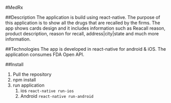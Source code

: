 #MedRx

##Description
The application is build using react-native. The purpose of this application is to show all the drugs that are recalled by the firms. The app shows cards design and it includes information such as Reacall reason, product description, reason for recall, address|city|state and much more information. 

##Technologies
The app is developed in react-native for android & iOS. The application consumes FDA Open API.

##Install
1. Pull the repository 
2. npm install 
3. run application
	1. ios `react-native run-ios`
	2. Android `react-native run-android`
	

